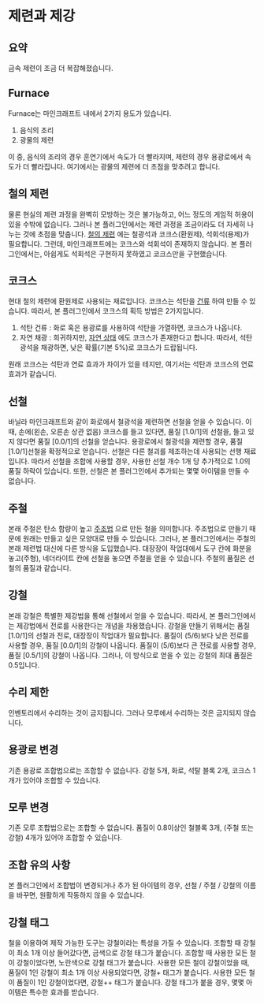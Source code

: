제련과 제강
===

요약
---
금속 제련이 조금 더 복잡해졌습니다.

Furnace
---
Furnace는 마인크래프트 내에서 2가지 용도가 있습니다.

1. 음식의 조리
2. 광물의 제련

이 중, 음식의 조리의 경우 훈연기에서 속도가 더 빨라지며, 제련의 경우 용광로에서 속도가 더 빨라집니다.
여기에서는 광물의 제련에 더 초점을 맞추려고 합니다.

철의 제련
---
물론 현실의 제련 과정을 완벽히 모방하는 것은 불가능하고, 어느 정도의 게임적 허용이 있을 수밖에 없습니다.
그러나 본 플러그인에서는 제련 과정을 조금이라도 더 자세히 나누는 것에 초점을 맞춥니다.
[철의 제련](https://dic.kumsung.co.kr/web/smart/detail.do?headwordId=1917&findCategory=B002004&findBookId=26) 
에는 철광석과 코크스(환원제), 석회석(용제)가 필요합니다.
그런데, 마인크래프트에는 코크스와 석회석이 존재하지 않습니다.
본 플러그인에서는, 아쉽게도 석회석은 구현하지 못하였고 코크스만을 구현했습니다.

코크스
---
현대 철의 제련에 환원제로 사용되는 재료입니다. 코크스는 석탄을 
[건류](https://www.scienceall.com/%EC%84%9D%ED%83%84%EA%B1%B4%EB%A5%98-coal-carbonization/)
하여 만들 수 있습니다.
따라서, 본 플러그인에서 코크스의 획득 방법은 2가지입니다.

1. 석탄 건류 : 화로 혹은 용광로를 사용하여 석탄을 가열하면, 코크스가 나옵니다.
2. 자연 채광 : 희귀하지만, 
[자연 상태](https://ko.wikipedia.org/wiki/%EA%B3%A0%EC%B2%B4%EC%97%B0%EB%A3%8C#%EC%BD%94%ED%81%AC%EC%8A%A4)
에도 코크스가 존재한다고 합니다.
따라서, 석탄 광석을 채광하면, 낮은 확률(기본 5%)로 코크스가 드랍됩니다.

원래 코크스는 석탄과 연료 효과가 차이가 있을 테지만, 여기서는 석탄과 코크스의 연료 효과가 같습니다.

선철
---
바닐라 마인크래프트와 같이 화로에서 철광석을 제련하면 선철을 얻을 수 있습니다. 
이때, 손에(왼손, 오른손 상관 없음) 코크스를 들고 있다면, 품질 [1.0/1]의 선철을, 들고 있지 않다면 품질 [0.0/1]의 선철을 얻습니다.
용광로에서 철광석을 제련할 경우, 품질 [1.0/1]선철을 확정적으로 얻습니다.
선철은 다른 철괴를 제조하는데 사용되는 선행 재료입니다.
따라서 선철을 조합에 사용할 경우, 사용한 선철 개수 1개 당 추가적으로 1.0의 품질 하락이 있습니다.
또한, 선철은 본 플러그인에서 추가되는 몇몇 아이템을 만들 수 없습니다.

주철
---
본래 주철은 탄소 함량이 높고 [주조법](https://www.tlv.com/global/KR/steam-theory/casting-and-forging.html) 으로 만든 철을 의미합니다.
주조법으로 만들기 때문에 원래는 만들고 싶은 모양대로 만들 수 있습니다.
그러나, 본 플러그인에서는 주철의 본래 제련법 대신에 다른 방식을 도입했습니다.
대장장이 작업대에서 도구 칸에 화분을 놓고(주형), 네더라이트 칸에 선철을 놓으면 주철을 얻을 수 있습니다.
주철의 품질은 선철의 품질과 같습니다.

강철
---
본래 강철은 특별한 제강법을 통해 선철에서 얻을 수 있습니다.
따라서, 본 플러그인에서는 제강법에서 전로를 사용한다는 개념을 차용했습니다.
강철을 만들기 위해서는 품질 [1.0/1]의 선철과 전로, 대장장이 작업대가 필요합니다.
품질이 (5/6)보다 낮은 전로를 사용할 경우, 품질 [0.0/1]의 강철이 나옵니다.
품질이 (5/6)보다 큰 전로를 사용할 경우, 품질 [0.5/1]의 강철이 나옵니다.
그러나, 이 방식으로 얻을 수 있는 강철의 최대 품질은 0.5입니다.

수리 제한
---
인벤토리에서 수리하는 것이 금지됩니다.
그러나 모루에서 수리하는 것은 금지되지 않습니다.

용광로 변경
---
기존 용광로 조합법으로는 조합할 수 없습니다.
강철 5개, 화로, 석탈 블록 2개, 코크스 1개가 있어야 조합할 수 있습니다.

모루 변경
---
기존 모루 조합법으로는 조합할 수 없습니다.
품질이 0.8이상인 철블록 3개, (주철 또는 강철) 4개가 있어야 조합할 수 있습니다.

조합 유의 사항
---
본 플러그인에서 조합법이 변경되거나 추가 된 아이템의 경우, 선철 / 주철 / 강철의 이름을 바꾸면, 원활하게 작동하지 않을 수 있습니다.

강철 태그
---
철을 이용하여 제작 가능한 도구는 강철이라는 특성을 가질 수 있습니다.
조합할 때 강철이 최소 1개 이상 들어갔다면, 금색으로 강철 태그가 붙습니다.
조합할 때 사용한 모든 철이 강철이었다면, 노란색으로 강철 태그가 붙습니다.
사용한 모든 철이 강철이었을 때, 품질이 1인 강철이 최소 1개 이상 사용되었다면, 강철+ 태그가 붙습니다.
사용한 모든 철이 품질이 1인 강철이었다면, 강철++ 태그가 붙습니다.
강철 태그가 붙을 경우, 몇몇 아이템은 특수한 효과를 받습니다.